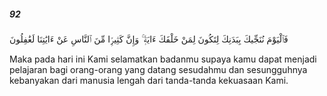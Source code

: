 ##### 92

<span class="ayah">فَٱلْيَوْمَ نُنَجِّيكَ بِبَدَنِكَ لِتَكُونَ لِمَنْ خَلْفَكَ ءَايَةًۭ ۚ وَإِنَّ كَثِيرًۭا مِّنَ ٱلنَّاسِ عَنْ ءَايَٰتِنَا لَغَٰفِلُونَ</span>

<span class="ayah_translation">Maka pada hari ini Kami selamatkan badanmu supaya kamu dapat menjadi pelajaran bagi orang-orang yang datang sesudahmu dan sesungguhnya kebanyakan dari manusia lengah dari tanda-tanda kekuasaan Kami.</span>
